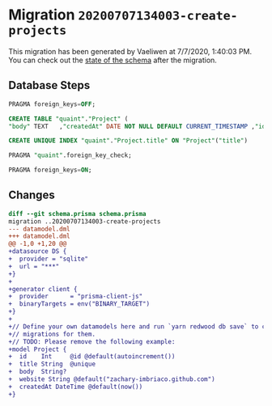 # Migration `20200707134003-create-projects`

This migration has been generated by Vaeliwen at 7/7/2020, 1:40:03 PM.
You can check out the [state of the schema](./schema.prisma) after the migration.

## Database Steps

```sql
PRAGMA foreign_keys=OFF;

CREATE TABLE "quaint"."Project" (
"body" TEXT   ,"createdAt" DATE NOT NULL DEFAULT CURRENT_TIMESTAMP ,"id" INTEGER NOT NULL  PRIMARY KEY AUTOINCREMENT,"title" TEXT NOT NULL  ,"website" TEXT NOT NULL DEFAULT 'zachary-imbriaco.github.com' )

CREATE UNIQUE INDEX "quaint"."Project.title" ON "Project"("title")

PRAGMA "quaint".foreign_key_check;

PRAGMA foreign_keys=ON;
```

## Changes

```diff
diff --git schema.prisma schema.prisma
migration ..20200707134003-create-projects
--- datamodel.dml
+++ datamodel.dml
@@ -1,0 +1,20 @@
+datasource DS {
+  provider = "sqlite"
+  url = "***"
+}
+
+generator client {
+  provider      = "prisma-client-js"
+  binaryTargets = env("BINARY_TARGET")
+}
+
+// Define your own datamodels here and run `yarn redwood db save` to create
+// migrations for them.
+// TODO: Please remove the following example:
+model Project {
+  id    Int     @id @default(autoincrement())
+  title String  @unique
+  body  String?
+  website String @default("zachary-imbriaco.github.com")
+  createdAt DateTime @default(now())
+}
```


